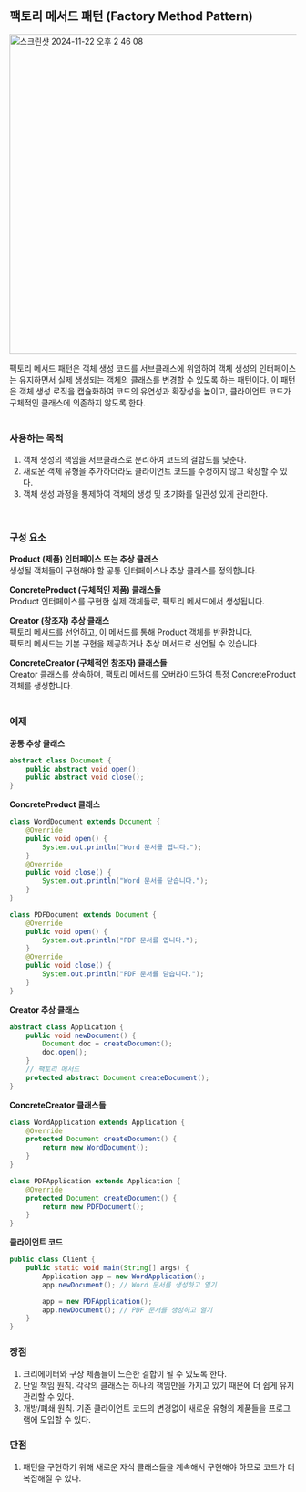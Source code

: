 ## 팩토리 메서드 패턴 (Factory Method Pattern)
<img width="561" alt="스크린샷 2024-11-22 오후 2 46 08" src="https://github.com/user-attachments/assets/17b5913a-6e5a-4b5b-9a9c-7b334730c84b">  

팩토리 메서드 패턴은 객체 생성 코드를 서브클래스에 위임하여 객체 생성의 인터페이스는 유지하면서 실제 생성되는 객체의 클래스를 변경할 수 있도록 하는 패턴이다. 이 패턴은 객체 생성 로직을 캡슐화하여 코드의 유연성과 확장성을 높이고, 클라이언트 코드가 구체적인 클래스에 의존하지 않도록 한다.  
<br>

### 사용하는 목적
1. 객체 생성의 책임을 서브클래스로 분리하여 코드의 결합도를 낮춘다.
2. 새로운 객체 유형을 추가하더라도 클라이언트 코드를 수정하지 않고 확장할 수 있다.
3. 객체 생성 과정을 통제하여 객체의 생성 및 초기화를 일관성 있게 관리한다.
<br>

### 구성 요소
**Product (제품) 인터페이스 또는 추상 클래스**  
생성될 객체들이 구현해야 할 공통 인터페이스나 추상 클래스를 정의합니다.  
  
**ConcreteProduct (구체적인 제품) 클래스들**  
Product 인터페이스를 구현한 실제 객체들로, 팩토리 메서드에서 생성됩니다.  
  
**Creator (창조자) 추상 클래스**  
팩토리 메서드를 선언하고, 이 메서드를 통해 Product 객체를 반환합니다.  
팩토리 메서드는 기본 구현을 제공하거나 추상 메서드로 선언될 수 있습니다.  
  
**ConcreteCreator (구체적인 창조자) 클래스들**  
Creator 클래스를 상속하며, 팩토리 메서드를 오버라이드하여 특정 ConcreteProduct 객체를 생성합니다.  
<br>

### 예제
**공통 추상 클래스**  
```java
abstract class Document {
    public abstract void open();
    public abstract void close();
}
```

**ConcreteProduct 클래스**  
```java
class WordDocument extends Document {
    @Override
    public void open() {
        System.out.println("Word 문서를 엽니다.");
    }
    @Override
    public void close() {
        System.out.println("Word 문서를 닫습니다.");
    }
}

class PDFDocument extends Document {
    @Override
    public void open() {
        System.out.println("PDF 문서를 엽니다.");
    }
    @Override
    public void close() {
        System.out.println("PDF 문서를 닫습니다.");
    }
}
```

**Creator 추상 클래스**  
```java
abstract class Application {
    public void newDocument() {
        Document doc = createDocument();
        doc.open();
    }
    // 팩토리 메서드
    protected abstract Document createDocument();
}
```

**ConcreteCreator 클래스들**  
```java
class WordApplication extends Application {
    @Override
    protected Document createDocument() {
        return new WordDocument();
    }
}

class PDFApplication extends Application {
    @Override
    protected Document createDocument() {
        return new PDFDocument();
    }
}
```

**클라이언트 코드**  
```java
public class Client {
    public static void main(String[] args) {
        Application app = new WordApplication();
        app.newDocument(); // Word 문서를 생성하고 열기

        app = new PDFApplication();
        app.newDocument(); // PDF 문서를 생성하고 열기
    }
}
```

### 장점
1. 크리에이터와 구상 제품들이 느슨한 결합이 될 수 있도록 한다.
2. 단일 책임 원칙. 각각의 클래스는 하나의 책임만을 가지고 있기 때문에 더 쉽게 유지관리할 수 있다.
3. 개방/폐쇄 원칙. 기존 클라이언트 코드의 변경없이 새로운 유형의 제품들을 프로그램에 도입할 수 있다.

### 단점
1. 패턴을 구현하기 위해 새로운 자식 클래스들을 계속해서 구현해야 하므로 코드가 더 복잡해질 수 있다.
